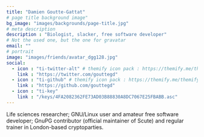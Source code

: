 ```yaml
---
title: "Damien Goutte-Gattat"
# page title background image"
bg_image: "images/backgrounds/page-title.jpg"
# meta description
description : "Biologist, slacker, free software developer"
# Not the used one, but the one for gravatar
email: ""
# portrait
image: "images/friends/avatar_dgg128.jpg"
social:
  - icon : "ti-twitter-alt" # themify icon pack : https://themify.me/themify-icons
    link : "https://twitter.com/gouttegd"
  - icon : "ti-github" # themify icon pack : https://themify.me/themify-icons
    link : "https://github.com/gouttegd"
  - icon : "ti-key"
    link : "/keys/4FA2082362FE73AD03B88830A8DC7067E25FBABB.asc"
---
```


Life sciences researcher; GNU/Linux user and amateur free software developer;
GnuPG contributor (official maintainer of Scute) and regular trainer in
London-based cryptoparties.
